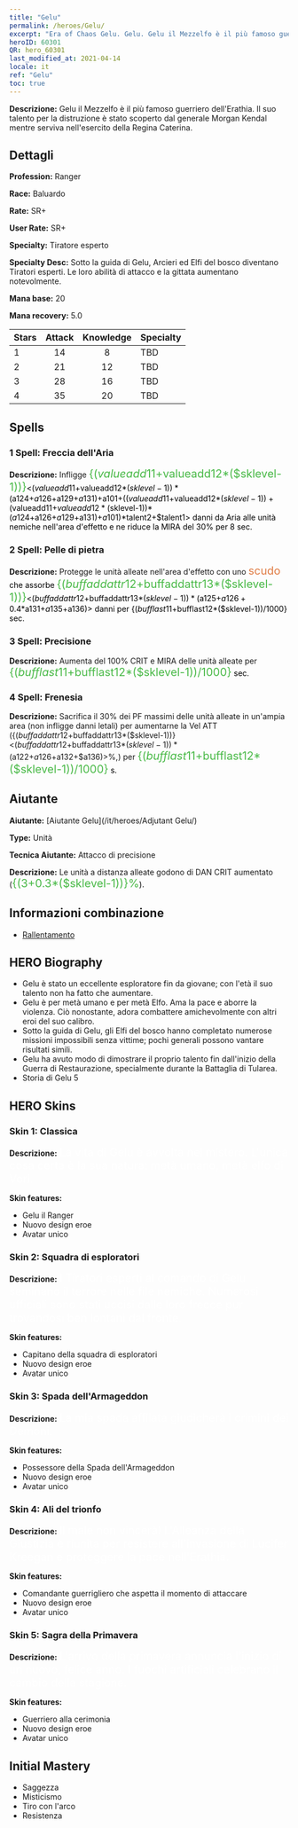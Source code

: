 ```yaml
---
title: "Gelu"
permalink: /heroes/Gelu/
excerpt: "Era of Chaos Gelu. Gelu. Gelu il Mezzelfo è il più famoso guerriero dell'Erathia. Il suo talento per la distruzione è stato scoperto dal generale Morgan Kendal mentre serviva nell'esercito della Regina Caterina."
heroID: 60301
QR: hero_60301
last_modified_at: 2021-04-14
locale: it
ref: "Gelu"
toc: true
---
```

 **Descrizione:** Gelu il Mezzelfo è il più famoso guerriero dell'Erathia. Il suo talento per la distruzione è stato scoperto dal generale Morgan Kendal mentre serviva nell'esercito della Regina Caterina.
## Dettagli
 **Profession:** Ranger

 **Race:** Baluardo

 **Rate:** SR+

 **User Rate:** SR+

 **Specialty:** Tiratore esperto

 **Specialty Desc:** Sotto la guida di Gelu, Arcieri ed Elfi del bosco diventano Tiratori esperti. Le loro abilità di attacco e la gittata aumentano notevolmente.

 **Mana base:** 20

 **Mana recovery:** 5.0


  | Stars   |     Attack     |    Knowledge   |      Specialty     |
  |---------|:---------------:|:---------------:|--------------------|
  |    1    | 14 | 8 | TBD |
  |    2    | 21 | 12 | TBD |
  |    3    | 28 | 16 | TBD |
  |    4    | 35 | 20 | TBD |

## Spells
### 1 Spell: Freccia dell'Aria
 **Descrizione:** Infligge <span style="color: #48b946;font-size:20px">{($valueadd11+$valueadd12*($sklevel-1))}</span><span style="color: black"><($valueadd11+$valueadd12*($sklevel-1))*($a124+$a126+$a129+$a131)+$a101+(($valueadd11+$valueadd12*($sklevel-1))+($valueadd11+$valueadd12*($sklevel-1))*($a124+$a126+$a129+$a131)+$a101)*$talent2+$talent1> danni da Aria alle unità nemiche nell'area d'effetto e ne riduce la MIRA del 30% per 8 sec.

### 2 Spell: Pelle di pietra
 **Descrizione:** Protegge le unità alleate nell'area d'effetto con uno <span style="color: #e07c44;font-size:20px">scudo</span><span style="color: black"> che assorbe <span style="color: #48b946;font-size:20px">{($buffaddattr12+$buffaddattr13*($sklevel-1))}</span><span style="color: black"><($buffaddattr12+$buffaddattr13*($sklevel-1))*($a125+$a126+0.4*$a131+$a135+$a136)> danni per {($bufflast11+$bufflast12*($sklevel-1))/1000} sec.

### 3 Spell: Precisione
 **Descrizione:** Aumenta del 100% CRIT e MIRA delle unità alleate per <span style="color: #48b946;font-size:20px">{($bufflast11+$bufflast12*($sklevel-1))/1000}</span><span style="color: black"> sec.

### 4 Spell: Frenesia
 **Descrizione:** Sacrifica il 30% dei PF massimi delle unità alleate in un'ampia area (non infligge danni letali) per aumentarne la Vel ATT ({($buffaddattr12+$buffaddattr13*($sklevel-1))}<($buffaddattr12+$buffaddattr13*($sklevel-1))*($a122+$a126+$a132+$a136)>%,) per <span style="color: #48b946;font-size:20px">{($bufflast11+$bufflast12*($sklevel-1))/1000}</span><span style="color: black"> s.


## Aiutante

 **Aiutante:**  [Aiutante Gelu](/it/heroes/Adjutant Gelu/) 

 **Type:**  Unità 

 **Tecnica Aiutante:**  Attacco di precisione 

 **Descrizione:** Le unità a distanza alleate godono di DAN CRIT aumentato (<span style="color: #48b946;font-size:20px">{(3+0.3*($sklevel-1))}%</span><span style="color: black">).

## Informazioni combinazione

* [Rallentamento](/it/combination/Rallentamento/) 

## HERO Biography
   - Gelu è stato un eccellente esploratore fin da giovane; con l'età il suo talento non ha fatto che aumentare.
   - Gelu è per metà umano e per metà Elfo. Ama la pace e aborre la violenza. Ciò nonostante, adora combattere amichevolmente con altri eroi del suo calibro.
   - Sotto la guida di Gelu, gli Elfi del bosco hanno completato numerose missioni impossibili senza vittime; pochi generali possono vantare risultati simili.
   - Gelu ha avuto modo di dimostrare il proprio talento fin dall'inizio della Guerra di Restaurazione, specialmente durante la Battaglia di Tularea.
   - Storia di Gelu 5

## HERO Skins
### Skin 1: **Classica**

 **Descrizione:** <span style="color: #ffffff;font-size:20px">La vita di Gelu è avvolta nel mistero. L'unica cosa certa è la sua natura: metà umano, metà elfo di Vori. </span>

 **Skin features:** 

   - Gelu il Ranger
   - Nuovo design eroe
   - Avatar unico

### Skin 2: **Squadra di esploratori**

 **Descrizione:** <span style="color: #ffffff;font-size:20px">I Tiratori esperti al comando di Gelu seminano il terrore nelle file nemiche. Numerosi ufficiali sono stati uccisi dalle loro frecce pur trovandosi ben lontani dal fronte. </span>

 **Skin features:** 

   - Capitano della squadra di esploratori
   - Nuovo design eroe
   - Avatar unico

### Skin 3: **Spada dell'Armageddon**

 **Descrizione:** <span style="color: #ffffff;font-size:20px">La mia spada affilata giudicherà i crimini dei Demoni. </span>

 **Skin features:** 

   - Possessore della Spada dell'Armageddon
   - Nuovo design eroe
   - Avatar unico

### Skin 4: **Ali del trionfo**

 **Descrizione:** <span style="color: #ffffff;font-size:20px">Il male non vincerà! L'Alleanza della Giustizia è riunita per resistere all'invasione di Lucifer Kreegan e proteggere la pace nell'Erathia.</span>

 **Skin features:** 

   - Comandante guerrigliero che aspetta il momento di attaccare
   - Nuovo design eroe
   - Avatar unico

### Skin 5: **Sagra della Primavera**

 **Descrizione:** <span style="color: #ffffff;font-size:20px">L'arrivo della primavera annuncia l'inizio di un nuovo, felice anno. I fuochi artificiali celebrano il cambio della stagione.</span>

 **Skin features:** 

   - Guerriero alla cerimonia
   - Nuovo design eroe
   - Avatar unico


## Initial Mastery
   - Saggezza
   - Misticismo
   - Tiro con l'arco
   - Resistenza
